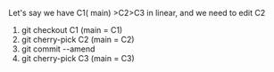 
Let's say we have C1( main) >C2>C3 in linear, and we need to edit C2
1. git checkout C1 (main = C1)
2. git cherry-pick C2  (main = C2)
3. git commit --amend
4. git cherry-pick C3  (main = C3)